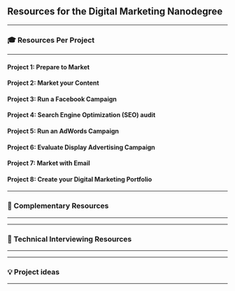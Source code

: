 ## Resources for the Digital Marketing Nanodegree
---

### 🎓 Resources Per Project

----

#### Project 1: Prepare to Market

#### Project 2: Market your Content

#### Project 3: Run a Facebook Campaign

#### Project 4: Search Engine Optimization (SEO) audit

#### Project 5: Run an AdWords Campaign

#### Project 6: Evaluate Display Advertising Campaign

#### Project 7: Market with Email

#### Project 8: Create your Digital Marketing Portfolio 


----


### 🔧 Complementary Resources

----

---

### 💬 Technical Interviewing Resources

----

---

### 💡 Project ideas

----

